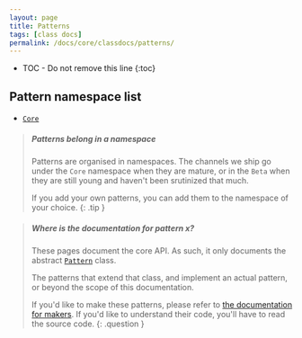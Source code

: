 ```yaml
---
layout: page
title: Patterns
tags: [class docs]
permalink: /docs/core/classdocs/patterns/
---
```

* TOC - Do not remove this line
{:toc}

## Pattern namespace list 

- [`Core`](core)

> <h5 class="notoc">Patterns belong in a namespace</h5>
>
> Patterns are organised in namespaces. The channels we ship go under the `Core` namespace
> when they are mature, or in the `Beta` when they are still young and haven't been srutinized that much.
>
> If you add your own patterns, you can add them to the namespace of your choice.
{: .tip }

> <h5 class="notoc">Where is the documentation for pattern x?</h5>
>
> These pages document the core API. As such, it only documents the abstract [`Pattern`](core/pattern) class.
>
> The patterns that extend that class, and implement an actual pattern, or beyond the scope of this documentation.
> 
> If you'd like to make these patterns, please refer to [the documentation for makers](/docs/maker).
> If you'd like to understand their code, you'll have to read the source code.
{: .question }

